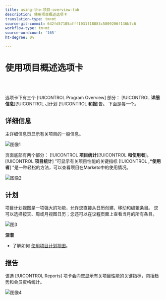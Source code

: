 ```yaml
---
title: using-the-项目-overview-tab
description: 使用项目概述选项卡
translation-type: tm+mt
source-git-commit: 642fd57105afff1031f18883c5809206f136b7c6
workflow-type: tm+mt
source-wordcount: '165'
ht-degree: 0%

---
```



# 使用项目概述选项卡

<br> 

选项卡下有三个 [!UICONTROL Program Overview] 部分： [!UICONTROL **详细信息**][!UICONTROL **、**]&#x200B;计划 [!UICONTROL **和报**]&#x200B;告。 下面是每一个。

## 详细信息

主详细信息页显示有关项目的一般信息。

![图像1](/help/sky/assets/programs/using-the-program-overview-tab/using-the-program-overview-tab-1.png)

页面底部有两个部分： [!UICONTROL **项目统计**][!UICONTROL **和使用者**]。 [!UICONTROL **项目统计**] ”可显示有关项目性能的关键指标 [!UICONTROL **,“使用者**] ”是一种轻松的方法，可以查看项目在Marketo中的使用情况。

![图像2](/help/sky/assets/programs/using-the-program-overview-tab/using-the-program-overview-tab-2.png)

## 计划

项目计划视图是一项强大的功能，允许您直接从日历创建、移动和编辑条目。 您可以选择按天、周或月视图日历；您还可以在议程页面上查看当月的所有条目。

![图3](/help/sky/assets/programs/using-the-program-overview-tab/using-the-program-overview-tab-3.png)

**深潜**

* 了解如何 [使用项目计划视图](/help/sky/navigating-program-schedule-view.md)。

## 报告

该选 [!UICONTROL Reports] 项卡会向您显示有关项目性能的关键指标，包括趋势和会员资格统计。

![图像4](/help/sky/assets/programs/using-the-program-overview-tab/using-the-program-overview-tab-4.png)
